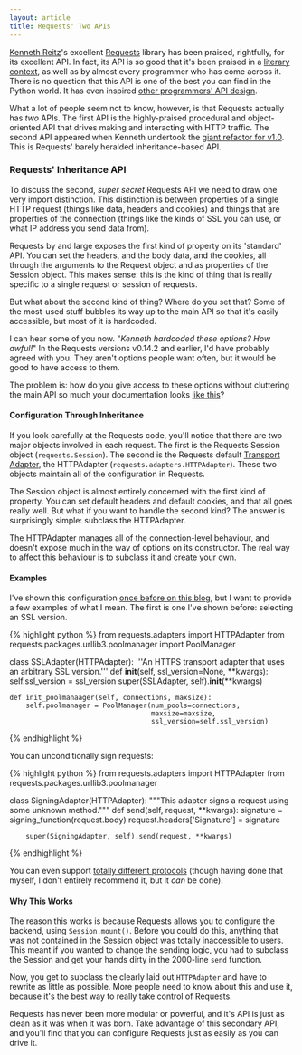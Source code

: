 ```yaml
---
layout: article
title: Requests' Two APIs
---
```


[Kenneth Reitz](http://kennethreitz.org/)'s excellent
[Requests](http://docs.python-requests.org/en/latest/) library has been
praised, rightfully, for its excellent API. In fact, its API is so good that
it's been praised in a
[literary context](http://thediagram.com/12_6/rev_reitz.html), as well as by
almost every programmer who has come across it. There is no question that this
API is one of the best you can find in the Python world. It has even inspired
[other programmers' API design](https://github.com/sigmavirus24/github3.py).

What a lot of people seem not to know, however, is that Requests actually has
_two_ APIs. The first API is the highly-praised procedural and object-oriented
API that drives making and interacting with HTTP traffic. The second API
appeared when Kenneth undertook the
[giant refactor for v1.0](http://kennethreitz.org/exposures/announcing-requests-v1-0-0).
This is Requests' barely heralded inheritance-based API.

### Requests' Inheritance API

To discuss the second, _super secret_ Requests API we need to draw one very
import distinction. This distinction is between properties of a single HTTP
request (things like data, headers and cookies) and things that are properties
of the connection (things like the kinds of SSL you can use, or what IP address
you send data from).

Requests by and large exposes the first kind of property on its 'standard' API.
You can set the headers, and the body data, and the cookies, all through the
arguments to the Request object and as properties of the Session object. This
makes sense: this is the kind of thing that is really specific to a single
request or session of requests.

But what about the second kind of thing? Where do you set that? Some of the
most-used stuff bubbles its way up to the main API so that it's easily
accessible, but most of it is hardcoded.

I can hear some of you now. "_Kenneth hardcoded these options? How awful!_"
In the Requests versions v0.14.2 and earlier, I'd have probably agreed with
you. They aren't options people want often, but it would be good to have access
to them.

The problem is: how do you give access to these options without cluttering the
main API so much your documentation looks
[like this](http://docs.python.org/2/library/json.html#json.dump)?

#### Configuration Through Inheritance

If you look carefully at the Requests code, you'll notice that there are two
major objects involved in each request. The first is the Requests Session
object (`requests.Session`). The second is the Requests default
[Transport Adapter](http://kennethreitz.org/exposures/the-future-of-python-http),
the HTTPAdapter (`requests.adapters.HTTPAdapter`). These two objects
maintain all of the configuration in Requests.

The Session object is almost entirely concerned with the first kind of
property. You can set default headers and default cookies, and that all goes
really well. But what if you want to handle the second kind? The answer is
surprisingly simple: subclass the HTTPAdapter.

The HTTPAdapter manages all of the connection-level behaviour, and doesn't
expose much in the way of options on its constructor. The real way to affect
this behaviour is to subclass it and create your own.

#### Examples

I've shown this configuration
[once before on this blog](//lukasa.co.uk/2013/01/Choosing_SSL_Version_In_Requests/),
but I want to provide a few examples of what I mean. The first is one I've
shown before: selecting an SSL version.

{% highlight python %}
from requests.adapters import HTTPAdapter
from requests.packages.urllib3.poolmanager import PoolManager

class SSLAdapter(HTTPAdapter):
    '''An HTTPS transport adapter that uses an arbitrary SSL version.'''
    def __init__(self, ssl_version=None, **kwargs):
        self.ssl_version = ssl_version
        super(SSLAdapter, self).__init__(**kwargs)

    def init_poolmanaager(self, connections, maxsize):
        self.poolmanager = PoolManager(num_pools=connections,
                                       maxsize=maxsize,
                                       ssl_version=self.ssl_version)
{% endhighlight %}

You can unconditionally sign requests:

{% highlight python %}
from requests.adapters import HTTPAdapter
from requests.packages.urllib3.poolmanager

class SigningAdapter(HTTPAdapter):
    """This adapter signs a request using some unknown method."""
    def send(self, request, **kwargs):
        signature = signing_function(request.body)
        request.headers['Signature'] = signature

        super(SigningAdapter, self).send(request, **kwargs)
{% endhighlight %}

You can even support
[totally different protocols](//lukasa.co.uk/2012/12/Writing_A_Transport_Adapter/)
(though having done that myself, I don't entirely recommend it, but it _can_
be done).

#### Why This Works

The reason this works is because Requests allows you to configure the backend,
using `Session.mount()`. Before you could do this, anything that was not
contained in the Session object was totally inaccessible to users. This meant
if you wanted to change the sending logic, you had to subclass the Session and
get your hands dirty in the 2000-line `send` function.

Now, you get to subclass the clearly laid out `HTTPAdapter` and have to
rewrite as little as possible. More people need to know about this and use it,
because it's the best way to really take control of Requests.

Requests has never been more modular or powerful, and it's API is just as clean
as it was when it was born. Take advantage of this secondary API, and you'll
find that you can configure Requests just as easily as you can drive it.
